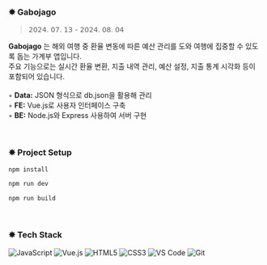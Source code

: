 ### ✸  Gabojago
> 𝟤𝟢𝟤𝟦. 𝟢𝟩. 𝟣𝟥 - 𝟤𝟢𝟤𝟦. 𝟢𝟪. 𝟢𝟦

**Gabojago** 는 해외 여행 중 환율 변동에 따른 예산 관리를 도와 여행에 집중할 수 있도록 돕는 가계부 앱입니다.<br>
주요 기능으로는 실시간 환율 변환, 지출 내역 관리, 예산 설정, 지출 통계 시각화 등이 포함되어 있습니다.
⠀<br>
⠀<br>
◦ **Data:** JSON 형식으로 db.json을 활용해 관리<br>
◦ **FE:** Vue.js로 사용자 인터페이스 구축<br>
◦ **BE:** Node.js와 Express 사용하여 서버 구현<br>


⠀
### ✸  Project Setup

```sh
npm install
```

```sh
npm run dev
```

```sh
npm run build
```


⠀
### ✸  Tech Stack
  ![JavaScript](https://img.shields.io/badge/JavaScript-FFD700?style=flat&logo=javascript&logoColor=black)
  ![Vue.js](https://img.shields.io/badge/Vue.js-42b883?style=flat&logo=vue.js&logoColor=white)
  ![HTML5](https://img.shields.io/badge/HTML5-E34F26?style=flat&logo=html5&logoColor=white)
  ![CSS3](https://img.shields.io/badge/CSS3-1572B6?style=flat&logo=css3&logoColor=white)
  ![VS Code](https://img.shields.io/badge/Visual_Studio_Code-007ACC?style=flat&logo=visual-studio-code&logoColor=white)
  ![Git](https://img.shields.io/badge/Git-F05032?style=flat&logo=git&logoColor=white)
